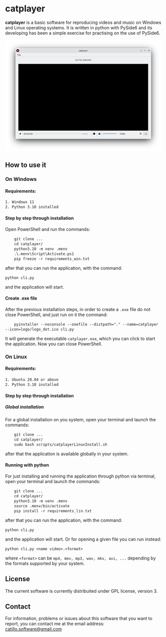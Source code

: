 # catplayer

**catplayer** is a basic software for reproducing videos and music on Windows and Linux operating systems.
It is written in python with PySide6 and its developing has been a simple exercise for practising on the use of PySide6.

<img title="catplayer" src="logo/catplayer.screenshot.png">

## How to use it
### On Windows

#### Requirements:

    1. Windows 11
    2. Python 3.10 installed

#### Step by step through installation

Open PowerShell and run the commands:

        git clone ...
        cd catplayer/
        python3.10 -m venv .menv
        .\.menv\Script\Activate.ps1
        pip freeze -r requirements_win.txt


after that you can run the application, with the command:

    python cli.py
and the application will start.

#### Create .exe file

After the previous installation steps, in order to create a `.exe` file do not close
PowerShell, and just run on it the command:

        pyinstaller --noconsole --onefile --distpath="." --name=catplayer --icon=logo/logo_dot.ico cli.py
It will generate the executable `catplayer.exe`, which you can click to start the application.
Now you can close PowerShell.

### On Linux


#### Requirements:

    1. Ubuntu 20.04 or above
    2. Python 3.10 installed

#### Step by step through installation

##### Global installation

For a global installation on you system,
open your terminal and launch the commands:

        git clone ...
        cd catplayer/
        sudo bash scripts/catplayerLinuxInstall.sh
after that the application is available globally in your system.

#### Running with python

For just installing and running the application through python via terminal,
open your terminal and launch the commands:

        git clone ...
        cd catplayer/
        python3.10 -m venv .menv
        source .menv/bin/activate
        pip install -r requirements_lin.txt
after that you can run the application, with the command:

    python cli.py
and the application will start. Or for opening a given file you can run instead:

    python cli.py <name video>.<format>
where `<format>` can be `mp4, mov, mp3, wav, mkv, avi, ...` depending by the formats supported by your system.

## License
The current software is currently distribuited under GPL license, version 3.

## Contact
For information, problems or issues about this software that you want to report, you can contact me at the email address: <catillo.software@gmail.com>

